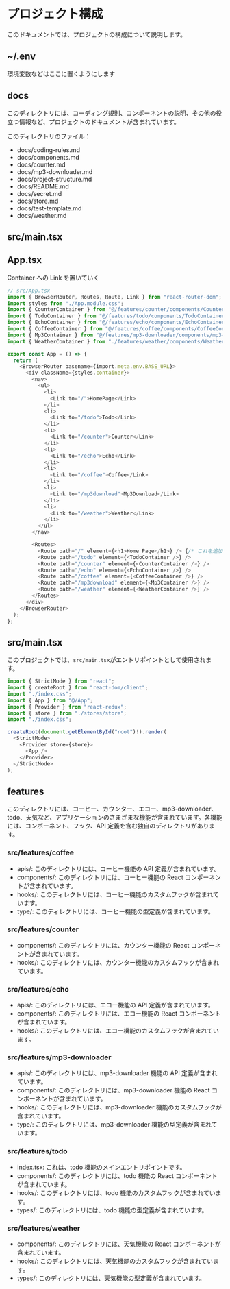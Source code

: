 # プロジェクト構成

このドキュメントでは、プロジェクトの構成について説明します。

## ~/.env

環境変数などはここに置くようにします

## docs

このディレクトリには、コーディング規則、コンポーネントの説明、その他の役立つ情報など、プロジェクトのドキュメントが含まれています。

このディレクトリのファイル：

- docs/coding-rules.md
- docs/components.md
- docs/counter.md
- docs/mp3-downloader.md
- docs/project-structure.md
- docs/README.md
- docs/secret.md
- docs/store.md
- docs/test-template.md
- docs/weather.md

## src/main.tsx

## App.tsx

Container への Link を置いていく

```typescript
// src/App.tsx
import { BrowserRouter, Routes, Route, Link } from "react-router-dom";
import styles from "./App.module.css";
import { CounterContainer } from "@/features/counter/components/CounterContainer";
import { TodoContainer } from "@/features/todo/components/TodoContainer";
import { EchoContainer } from "@/features/echo/components/EchoContainer";
import { CoffeeContainer } from "@/features/coffee/components/CoffeeContainer";
import { Mp3Container } from "@/features/mp3-downloader/components/mp3-container";
import { WeatherContainer } from "./features/weather/components/WeatherContainer";

export const App = () => {
  return (
    <BrowserRouter basename={import.meta.env.BASE_URL}>
      <div className={styles.container}>
        <nav>
          <ul>
            <li>
              <Link to="/">HomePage</Link>
            </li>
            <li>
              <Link to="/todo">Todo</Link>
            </li>
            <li>
              <Link to="/counter">Counter</Link>
            </li>
            <li>
              <Link to="/echo">Echo</Link>
            </li>
            <li>
              <Link to="/coffee">Coffee</Link>
            </li>
            <li>
              <Link to="/mp3download">Mp3Download</Link>
            </li>
            <li>
              <Link to="/weather">Weather</Link>
            </li>
          </ul>
        </nav>

        <Routes>
          <Route path="/" element={<h1>Home Page</h1>} /> {/* これを追加 */}
          <Route path="/todo" element={<TodoContainer />} />
          <Route path="/counter" element={<CounterContainer />} />
          <Route path="/echo" element={<EchoContainer />} />
          <Route path="/coffee" element={<CoffeeContainer />} />
          <Route path="/mp3download" element={<Mp3Container />} />
          <Route path="/weather" element={<WeatherContainer />} />
        </Routes>
      </div>
    </BrowserRouter>
  );
};
```

## src/main.tsx

このプロジェクトでは、`src/main.tsx`がエントリポイントとして使用されます。

```typescript
import { StrictMode } from "react";
import { createRoot } from "react-dom/client";
import "./index.css";
import { App } from "@/App";
import { Provider } from "react-redux";
import { store } from "./stores/store";
import "./index.css";

createRoot(document.getElementById("root")!).render(
  <StrictMode>
    <Provider store={store}>
      <App />
    </Provider>
  </StrictMode>
);
```

## features

このディレクトリには、コーヒー、カウンター、エコー、mp3-downloader、todo、天気など、アプリケーションのさまざまな機能が含まれています。各機能には、コンポーネント、フック、API 定義を含む独自のディレクトリがあります。

### src/features/coffee

- apis/: このディレクトリには、コーヒー機能の API 定義が含まれています。
- components/: このディレクトリには、コーヒー機能の React コンポーネントが含まれています。
- hooks/: このディレクトリには、コーヒー機能のカスタムフックが含まれています。
- type/: このディレクトリには、コーヒー機能の型定義が含まれています。

### src/features/counter

- components/: このディレクトリには、カウンター機能の React コンポーネントが含まれています。
- hooks/: このディレクトリには、カウンター機能のカスタムフックが含まれています。

### src/features/echo

- apis/: このディレクトリには、エコー機能の API 定義が含まれています。
- components/: このディレクトリには、エコー機能の React コンポーネントが含まれています。
- hooks/: このディレクトリには、エコー機能のカスタムフックが含まれています。

### src/features/mp3-downloader

- apis/: このディレクトリには、mp3-downloader 機能の API 定義が含まれています。
- components/: このディレクトリには、mp3-downloader 機能の React コンポーネントが含まれています。
- hooks/: このディレクトリには、mp3-downloader 機能のカスタムフックが含まれています。
- type/: このディレクトリには、mp3-downloader 機能の型定義が含まれています。

### src/features/todo

- index.tsx: これは、todo 機能のメインエントリポイントです。
- components/: このディレクトリには、todo 機能の React コンポーネントが含まれています。
- hooks/: このディレクトリには、todo 機能のカスタムフックが含まれています。
- types/: このディレクトリには、todo 機能の型定義が含まれています。

### src/features/weather

- components/: このディレクトリには、天気機能の React コンポーネントが含まれています。
- hooks/: このディレクトリには、天気機能のカスタムフックが含まれています。
- types/: このディレクトリには、天気機能の型定義が含まれています。
